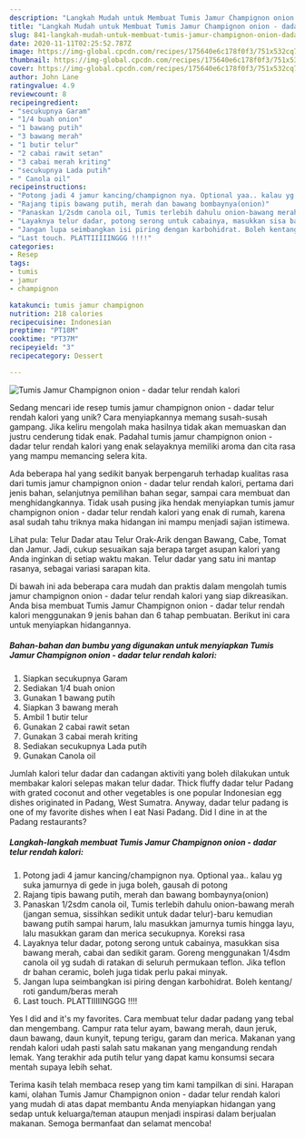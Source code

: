 ```yaml
---
description: "Langkah Mudah untuk Membuat Tumis Jamur Champignon onion - dadar telur rendah kalori, Menggugah Selera"
title: "Langkah Mudah untuk Membuat Tumis Jamur Champignon onion - dadar telur rendah kalori, Menggugah Selera"
slug: 841-langkah-mudah-untuk-membuat-tumis-jamur-champignon-onion-dadar-telur-rendah-kalori-menggugah-selera
date: 2020-11-11T02:25:52.787Z
image: https://img-global.cpcdn.com/recipes/175640e6c178f0f3/751x532cq70/tumis-jamur-champignon-onion-dadar-telur-rendah-kalori-foto-resep-utama.jpg
thumbnail: https://img-global.cpcdn.com/recipes/175640e6c178f0f3/751x532cq70/tumis-jamur-champignon-onion-dadar-telur-rendah-kalori-foto-resep-utama.jpg
cover: https://img-global.cpcdn.com/recipes/175640e6c178f0f3/751x532cq70/tumis-jamur-champignon-onion-dadar-telur-rendah-kalori-foto-resep-utama.jpg
author: John Lane
ratingvalue: 4.9
reviewcount: 8
recipeingredient:
- "secukupnya Garam"
- "1/4 buah onion"
- "1 bawang putih"
- "3 bawang merah"
- "1 butir telur"
- "2 cabai rawit setan"
- "3 cabai merah kriting"
- "secukupnya Lada putih"
- " Canola oil"
recipeinstructions:
- "Potong jadi 4 jamur kancing/champignon nya. Optional yaa.. kalau yg suka jamurnya di gede in juga boleh, gausah di potong"
- "Rajang tipis bawang putih, merah dan bawang bombaynya(onion)"
- "Panaskan 1/2sdm canola oil, Tumis terlebih dahulu onion-bawang merah (jangan semua, sissihkan sedikit untuk dadar telur)-baru kemudian bawang putih sampai harum, lalu masukkan jamurnya tumis hingga layu, lalu masukkan garam dan merica secukupnya. Koreksi rasa"
- "Layaknya telur dadar, potong serong untuk cabainya, masukkan sisa bawang merah, cabai dan sedikit garam. Goreng menggunakan 1/4sdm canola oil yg sudah di ratakan di seluruh permukaan teflon. Jika teflon dr bahan ceramic, boleh juga tidak perlu pakai minyak."
- "Jangan lupa seimbangkan isi piring dengan karbohidrat. Boleh kentang/ roti gandum/beras merah"
- "Last touch. PLATTIIIIINGGG !!!!"
categories:
- Resep
tags:
- tumis
- jamur
- champignon

katakunci: tumis jamur champignon 
nutrition: 218 calories
recipecuisine: Indonesian
preptime: "PT18M"
cooktime: "PT37M"
recipeyield: "3"
recipecategory: Dessert

---
```



![Tumis Jamur Champignon onion - dadar telur rendah kalori](https://img-global.cpcdn.com/recipes/175640e6c178f0f3/751x532cq70/tumis-jamur-champignon-onion-dadar-telur-rendah-kalori-foto-resep-utama.jpg)

Sedang mencari ide resep tumis jamur champignon onion - dadar telur rendah kalori yang unik? Cara menyiapkannya memang susah-susah gampang. Jika keliru mengolah maka hasilnya tidak akan memuaskan dan justru cenderung tidak enak. Padahal tumis jamur champignon onion - dadar telur rendah kalori yang enak selayaknya memiliki aroma dan cita rasa yang mampu memancing selera kita.

Ada beberapa hal yang sedikit banyak berpengaruh terhadap kualitas rasa dari tumis jamur champignon onion - dadar telur rendah kalori, pertama dari jenis bahan, selanjutnya pemilihan bahan segar, sampai cara membuat dan menghidangkannya. Tidak usah pusing jika hendak menyiapkan tumis jamur champignon onion - dadar telur rendah kalori yang enak di rumah, karena asal sudah tahu triknya maka hidangan ini mampu menjadi sajian istimewa.

Lihat pula: Telur Dadar atau Telur Orak-Arik dengan Bawang, Cabe, Tomat dan Jamur. Jadi, cukup sesuaikan saja berapa target asupan kalori yang Anda inginkan di setiap waktu makan. Telur dadar yang satu ini mantap rasanya, sebagai variasi sarapan kita.


Di bawah ini ada beberapa cara mudah dan praktis dalam mengolah tumis jamur champignon onion - dadar telur rendah kalori yang siap dikreasikan. Anda bisa membuat Tumis Jamur Champignon onion - dadar telur rendah kalori menggunakan 9 jenis bahan dan 6 tahap pembuatan. Berikut ini cara untuk menyiapkan hidangannya.

<!--inarticleads1-->

##### Bahan-bahan dan bumbu yang digunakan untuk menyiapkan Tumis Jamur Champignon onion - dadar telur rendah kalori:

1. Siapkan secukupnya Garam
1. Sediakan 1/4 buah onion
1. Gunakan 1 bawang putih
1. Siapkan 3 bawang merah
1. Ambil 1 butir telur
1. Gunakan 2 cabai rawit setan
1. Gunakan 3 cabai merah kriting
1. Sediakan secukupnya Lada putih
1. Gunakan  Canola oil


Jumlah kalori telur dadar dan cadangan aktiviti yang boleh dilakukan untuk membakar kalori selepas makan telur dadar. Thick fluffy dadar telur Padang with grated coconut and other vegetables is one popular Indonesian egg dishes originated in Padang, West Sumatra. Anyway, dadar telur padang is one of my favorite dishes when I eat Nasi Padang. Did I dine in at the Padang restaurants? 

<!--inarticleads2-->

##### Langkah-langkah membuat Tumis Jamur Champignon onion - dadar telur rendah kalori:

1. Potong jadi 4 jamur kancing/champignon nya. Optional yaa.. kalau yg suka jamurnya di gede in juga boleh, gausah di potong
1. Rajang tipis bawang putih, merah dan bawang bombaynya(onion)
1. Panaskan 1/2sdm canola oil, Tumis terlebih dahulu onion-bawang merah (jangan semua, sissihkan sedikit untuk dadar telur)-baru kemudian bawang putih sampai harum, lalu masukkan jamurnya tumis hingga layu, lalu masukkan garam dan merica secukupnya. Koreksi rasa
1. Layaknya telur dadar, potong serong untuk cabainya, masukkan sisa bawang merah, cabai dan sedikit garam. Goreng menggunakan 1/4sdm canola oil yg sudah di ratakan di seluruh permukaan teflon. Jika teflon dr bahan ceramic, boleh juga tidak perlu pakai minyak.
1. Jangan lupa seimbangkan isi piring dengan karbohidrat. Boleh kentang/ roti gandum/beras merah
1. Last touch. PLATTIIIIINGGG !!!!


Yes I did and it&#39;s my favorites. Cara membuat telur dadar padang yang tebal dan mengembang. Campur rata telur ayam, bawang merah, daun jeruk, daun bawang, daun kunyit, tepung terigu, garam dan merica. Makanan yang rendah kalori udah pasti salah satu makanan yang mengandung rendah lemak. Yang terakhir ada putih telur yang dapat kamu konsumsi secara mentah supaya lebih sehat. 

Terima kasih telah membaca resep yang tim kami tampilkan di sini. Harapan kami, olahan Tumis Jamur Champignon onion - dadar telur rendah kalori yang mudah di atas dapat membantu Anda menyiapkan hidangan yang sedap untuk keluarga/teman ataupun menjadi inspirasi dalam berjualan makanan. Semoga bermanfaat dan selamat mencoba!
